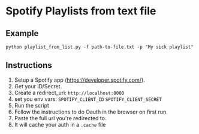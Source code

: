 # Spotify Playlists from text file

## Example

`python playlist_from_list.py -f path-to-file.txt -p "My sick playlist"`

## Instructions
1. Setup a Spotify app (https://developer.spotify.com/).
2. Get your ID/Secret.
3. Create a redirect_uri: `http://localhost:8000`
4. set you env vars:
`SPOTIFY_CLIENT_ID`
`SPOTIFY_CLIENT_SECRET`
5. Run the script
6. Follow the instructions to do Oauth in the browser on first run.
7. Paste the full url you're redirected to.
8. It will cache your auth in a `.cache` file
